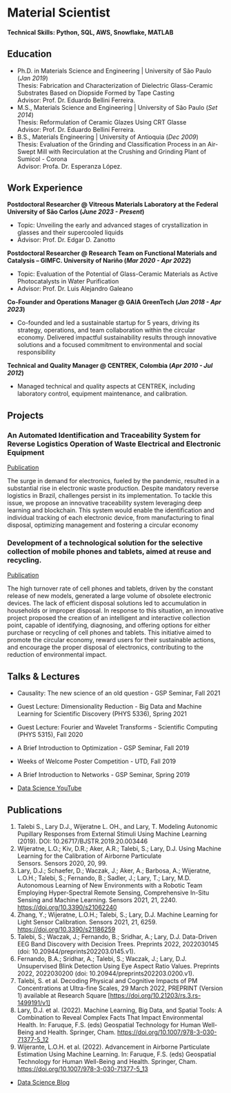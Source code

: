 # Material Scientist

#### Technical Skills: Python, SQL, AWS, Snowflake, MATLAB

## Education
- Ph.D. in Materials Science and Engineering | University of São Paulo (_Jan 2019_)  
  Thesis: Fabrication and Characterization of Dielectric Glass-Ceramic Substrates Based on Diopside Formed by Tape Casting  
  Advisor: Prof. Dr. Eduardo Bellini Ferreira.               		
- M.S., Materials Science and Engineering	| University of São Paulo (_Set 2014_)  
  Thesis: Reformulation of Ceramic Glazes Using CRT Glasse  
  Advisor: Prof. Dr. Eduardo Bellini Ferreira.              		
- B.S., Materials Engineering | University of Antioquia (_Dec 2009_)  
  Thesis: Evaluation of the Grinding and Classification Process in an Air-Swept Mill with Recirculation at the Crushing and Grinding Plant of Sumicol - Corona  
  Advisor: Profa. Dr. Esperanza López.

## Work Experience
**Postdoctoral Researcher @ Vitreous Materials Laboratory at the Federal University of São Carlos (_June 2023 - Present_)**
- Topic:  Unveiling the early and advanced stages of crystallization in glasses and their supercooled liquids
- Advisor: Prof. Dr. Edgar D. Zanotto

**Postdoctoral Researcher @ Research Team on Functional Materials and Catalysis – GIMFC. University of Nariño (_Mar 2020 - Apr 2022_)**
- Topic:  Evaluation of the Potential of Glass-Ceramic Materials as Active Photocatalysts in Water Purification
- Advisor: Prof. Dr. Luis Alejandro Galeano

**Co-Founder and Operations Manager @ GAIA GreenTech (_Jan 2018 - Apr 2023_)**
- Co-founded and led a sustainable startup for 5 years, driving its strategy, operations, and team collaboration within the circular economy. Delivered impactful sustainability results through innovative solutions and a focused commitment to environmental and social responsibility

**Technical and Quality Manager @ CENTREK, Colombia (_Apr 2010 - Jul 2012_)**
- Managed technical and quality aspects at CENTREK, including laboratory control, equipment maintenance, and calibration.

## Projects
### An Automated Identification and Traceability System for Reverse Logistics Operation of Waste Electrical and Electronic Equipment
[Publication](https://bv.fapesp.br/pt/auxilios/110910/sistema-de-identificacao-e-rastreabilidade-na-logistica-reversa-de-residuos-de-equipamentos-eletroel/)

The surge in demand for electronics, fueled by the pandemic, resulted in a substantial rise in electronic waste production. Despite mandatory reverse logistics in Brazil, challenges persist in its implementation. To tackle this issue, we propose an innovative traceability system leveraging deep learning and blockchain. This system would enable the identification and individual tracking of each electronic device, from manufacturing to final disposal, optimizing management and fostering a circular economy


### Development of a technological solution for the selective collection of mobile phones and tablets, aimed at reuse and recycling.
[Publication]([https://www.mdpi.com/1424-8220/22/11/4240](https://bv.fapesp.br/pt/auxilios/105701/desenvolvimento-de-um-equipamento-para-coleta-seletiva-de-celulares-e-tablets-para-o-mercado-de-reus/))

The high turnover rate of cell phones and tablets, driven by the constant release of new models, generated a large volume of obsolete electronic devices. The lack of efficient disposal solutions led to accumulation in households or improper disposal. In response to this situation, an innovative project proposed the creation of an intelligent and interactive collection point, capable of identifying, diagnosing, and offering options for either purchase or recycling of cell phones and tablets. This initiative aimed to promote the circular economy, reward users for their sustainable actions, and encourage the proper disposal of electronics, contributing to the reduction of environmental impact.

## Talks & Lectures
- Causality: The new science of an old question - GSP Seminar, Fall 2021
- Guest Lecture: Dimensionality Reduction - Big Data and Machine Learning for Scientific Discovery (PHYS 5336), Spring 2021
- Guest Lecture: Fourier and Wavelet Transforms - Scientific Computing (PHYS 5315), Fall 2020
- A Brief Introduction to Optimization - GSP Seminar, Fall 2019
- Weeks of Welcome Poster Competition - UTD, Fall 2019
- A Brief Introduction to Networks - GSP Seminar, Spring 2019

- [Data Science YouTube](https://www.youtube.com/channel/UCa9gErQ9AE5jT2DZLjXBIdA)

## Publications
1. Talebi S., Lary D.J., Wijeratne L. OH., and Lary, T. Modeling Autonomic Pupillary Responses from External Stimuli Using Machine Learning (2019). DOI: 10.26717/BJSTR.2019.20.003446
2. Wijeratne, L.O.; Kiv, D.R.; Aker, A.R.; Talebi, S.; Lary, D.J. Using Machine Learning for the Calibration of Airborne Particulate Sensors. Sensors 2020, 20, 99.
3. Lary, D.J.; Schaefer, D.; Waczak, J.; Aker, A.; Barbosa, A.; Wijeratne, L.O.H.; Talebi, S.; Fernando, B.; Sadler, J.; Lary, T.; Lary, M.D. Autonomous Learning of New Environments with a Robotic Team Employing Hyper-Spectral Remote Sensing, Comprehensive In-Situ Sensing and Machine Learning. Sensors 2021, 21, 2240. https://doi.org/10.3390/s21062240
4. Zhang, Y.; Wijeratne, L.O.H.; Talebi, S.; Lary, D.J. Machine Learning for Light Sensor Calibration. Sensors 2021, 21, 6259. https://doi.org/10.3390/s21186259
5. Talebi, S.; Waczak, J.; Fernando, B.; Sridhar, A.; Lary, D.J. Data-Driven EEG Band Discovery with Decision Trees. Preprints 2022, 2022030145 (doi: 10.20944/preprints202203.0145.v1).
6. Fernando, B.A.; Sridhar, A.; Talebi, S.; Waczak, J.; Lary, D.J. Unsupervised Blink Detection Using Eye Aspect Ratio Values. Preprints 2022, 2022030200 (doi: 10.20944/preprints202203.0200.v1).
7. Talebi, S. et al. Decoding Physical and Cognitive Impacts of PM Concentrations at Ultra-fine Scales, 29 March 2022, PREPRINT (Version 1) available at Research Square [https://doi.org/10.21203/rs.3.rs-1499191/v1]
8. Lary, D.J. et al. (2022). Machine Learning, Big Data, and Spatial Tools: A Combination to Reveal Complex Facts That Impact Environmental Health. In: Faruque, F.S. (eds) Geospatial Technology for Human Well-Being and Health. Springer, Cham. https://doi.org/10.1007/978-3-030-71377-5_12
9. Wijerante, L.O.H. et al. (2022). Advancement in Airborne Particulate Estimation Using Machine Learning. In: Faruque, F.S. (eds) Geospatial Technology for Human Well-Being and Health. Springer, Cham. https://doi.org/10.1007/978-3-030-71377-5_13

- [Data Science Blog](https://medium.com/@shawhin)

